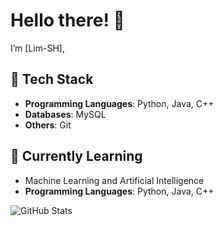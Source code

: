 # Hello there! 👋

I’m [Lim-SH],

## 🚀 Tech Stack
- **Programming Languages**: Python, Java, C++
- **Databases**: MySQL
- **Others**: Git

## 🌱 Currently Learning
- Machine Learning and Artificial Intelligence
- **Programming Languages**: Python, Java, C++

![GitHub Stats](https://github-readme-stats.vercel.app/api?username=LSH-LC&show_icons=true&theme=radical)
